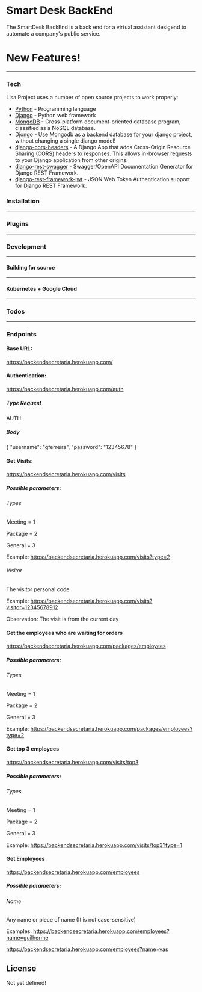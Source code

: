 # Smart Desk BackEnd

The SmartDesk BackEnd is a back end for a virtual assistant desigend to automate a company's public service.

# New Features!

 ------------------

### Tech

Lisa Project uses a number of open source projects to work properly:

* [Python](https://www.python.org/) - Programming language
* [Django](https://www.djangoproject.com/) - Python web framework
* [MongoDB](https://www.mongodb.com/) - Cross-platform document-oriented database program, classified as a NoSQL database.
* [Djongo](https://pypi.org/project/djongo/) - Use Mongodb as a backend database for your django project, without changing a single django model!
* [django-cors-headers](https://pypi.org/project/django-cors-headers/) - A Django App that adds Cross-Origin Resource Sharing (CORS) headers to responses. This allows in-browser requests to your Django application from other origins.
* [django-rest-swagger](https://django-rest-swagger.readthedocs.io/en/latest/) - Swagger/OpenAPI Documentation Generator for Django REST Framework.
* [django-rest-framework-jwt](https://github.com/jpadilla/django-rest-framework-jwt) - JSON Web Token Authentication support for Django REST Framework.

### Installation

--------

### Plugins

-----------------------


### Development

------------

#### Building for source
---------

#### Kubernetes + Google Cloud

---------------------------


### Todos

 ------------

### Endpoints

#### Base URL: 
https://backendsecretaria.herokuapp.com/

#### Authentication:
https://backendsecretaria.herokuapp.com/auth
##### Type Request
AUTH
##### Body
{
    "username": "gferreira",
    "password": "12345678"
}

#### Get Visits: 
https://backendsecretaria.herokuapp.com/visits

##### Possible parameters:
###### Types
Meeting = 1

Package = 2

General = 3

Example: https://backendsecretaria.herokuapp.com/visits?type=2

###### Visitor
The visitor personal code

Example: https://backendsecretaria.herokuapp.com/visits?visitor=12345678912

Observation: The visit is from the current day

#### Get the employees who are waiting for orders
https://backendsecretaria.herokuapp.com/packages/employees

##### Possible parameters:
###### Types
Meeting = 1

Package = 2

General = 3

Example: https://backendsecretaria.herokuapp.com/packages/employees?type=2

#### Get top 3 employees
https://backendsecretaria.herokuapp.com/visits/top3

##### Possible parameters:
###### Types
Meeting = 1

Package = 2

General = 3

Example: https://backendsecretaria.herokuapp.com/visits/top3?type=1

#### Get Employees
https://backendsecretaria.herokuapp.com/employees
##### Possible parameters:
###### Name

Any name or piece of name (It is not case-sensitive)

Examples: https://backendsecretaria.herokuapp.com/employees?name=guilherme

https://backendsecretaria.herokuapp.com/employees?name=vas


License
----

Not yet defined!